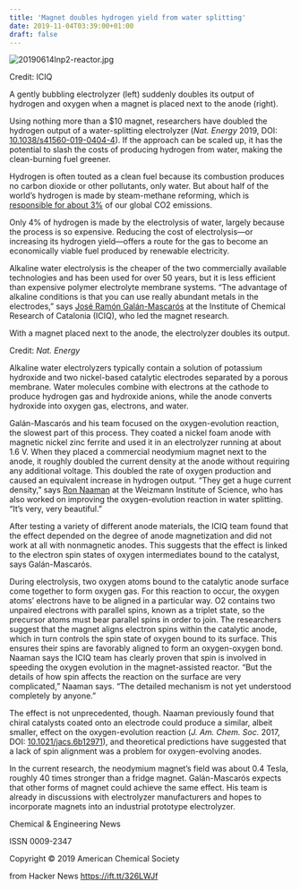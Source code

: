 ```yaml
---
title: 'Magnet doubles hydrogen yield from water splitting'
date: 2019-11-04T03:39:00+01:00
draft: false
---
```


![20190614lnp2-reactor.jpg](https://acs-h.assetsadobe.com/is/image//content/dam/cen/97/web/6/WEB/20190614lnp2-reactor.jpg/?%24responsive%24&wid=700&qlt=90,0&resMode=sharp2 "Two photographs of electrolysis equipment either with or without a magnet next to the anode. ")

Credit: ICIQ

A gently bubbling electrolyzer (left) suddenly doubles its output of hydrogen and oxygen when a magnet is placed next to the anode (right).

Using nothing more than a $10 magnet, researchers have doubled the hydrogen output of a water-splitting electrolyzer (_Nat. Energy_ 2019, DOI: [10.1038/s41560-019-0404-4](http://dx.doi.org/10.1038/s41560-019-0404-4 "Read the article here: DOI: 10.1038/s41560-019-0404-4")). If the approach can be scaled up, it has the potential to slash the costs of producing hydrogen from water, making the clean-burning fuel greener.

Hydrogen is often touted as a clean fuel because its combustion produces no carbon dioxide or other pollutants, only water. But about half of the world’s hydrogen is made by steam-methane reforming, which is [responsible for about 3%](https://cen.acs.org/environment/green-chemistry/Electrified-reactor-slash-climate-impact/97/i21 "Electrified reactor could slash climate impact of industrial hydrogen production") of our global CO2 emissions.

Only 4% of hydrogen is made by the electrolysis of water, largely because the process is so expensive. Reducing the cost of electrolysis—or increasing its hydrogen yield—offers a route for the gas to become an economically viable fuel produced by renewable electricity.

Alkaline water electrolysis is the cheaper of the two commercially available technologies and has been used for over 50 years, but it is less efficient than expensive polymer electrolyte membrane systems. “The advantage of alkaline conditions is that you can use really abundant metals in the electrodes,” says [José Ramón Galán-Mascarós](http://www.iciq.org/research/research_group/prof-j-r-galan-mascaros/ "José Ramón Galán-Mascarós") at the Institute of Chemical Research of Catalonia (ICIQ), who led the magnet research.

With a magnet placed next to the anode, the electrolyzer doubles its output.

Credit: _Nat. Energy_

Alkaline water electrolyzers typically contain a solution of potassium hydroxide and two nickel-based catalytic electrodes separated by a porous membrane. Water molecules combine with electrons at the cathode to produce hydrogen gas and hydroxide anions, while the anode converts hydroxide into oxygen gas, electrons, and water.

Galán-Mascarós and his team focused on the oxygen-evolution reaction, the slowest part of this process. They coated a nickel foam anode with magnetic nickel zinc ferrite and used it in an electrolyzer running at about 1.6 V. When they placed a commercial neodymium magnet next to the anode, it roughly doubled the current density at the anode without requiring any additional voltage. This doubled the rate of oxygen production and caused an equivalent increase in hydrogen output. “They get a huge current density,” says [Ron Naaman](http://www.weizmann.ac.il/chemphys/naaman/ "Ron Naaman") at the Weizmann Institute of Science, who has also worked on improving the oxygen-evolution reaction in water splitting. “It’s very, very beautiful.”

After testing a variety of different anode materials, the ICIQ team found that the effect depended on the degree of anode magnetization and did not work at all with nonmagnetic anodes. This suggests that the effect is linked to the electron spin states of oxygen intermediates bound to the catalyst, says Galán-Mascarós.

During electrolysis, two oxygen atoms bound to the catalytic anode surface come together to form oxygen gas. For this reaction to occur, the oxygen atoms’ electrons have to be aligned in a particular way. O2 contains two unpaired electrons with parallel spins, known as a triplet state, so the precursor atoms must bear parallel spins in order to join. The researchers suggest that the magnet aligns electron spins within the catalytic anode, which in turn controls the spin state of oxygen bound to its surface. This ensures their spins are favorably aligned to form an oxygen-oxygen bond. Naaman says the ICIQ team has clearly proven that spin is involved in speeding the oxygen evolution in the magnet-assisted reactor. “But the details of how spin affects the reaction on the surface are very complicated,” Naaman says. “The detailed mechanism is not yet understood completely by anyone.”

The effect is not unprecedented, though. Naaman previously found that chiral catalysts coated onto an electrode could produce a similar, albeit smaller, effect on the oxygen-evolution reaction (_J. Am. Chem. Soc._ 2017, DOI: [10.1021/jacs.6b12971](http://cgi.cen.acs.org/cgi-bin/cen/trustedproxy.cgi?redirect=https://pubs.acs.org/doi/abs/10.1021/jacs.6b12971?source=cen "Read the article here: DOI: 10.1021/jacs.6b12971")), and theoretical predictions have suggested that a lack of spin alignment was a problem for oxygen-evolving anodes.

In the current research, the neodymium magnet’s field was about 0.4 Tesla, roughly 40 times stronger than a fridge magnet. Galán-Mascarós expects that other forms of magnet could achieve the same effect. His team is already in discussions with electrolyzer manufacturers and hopes to incorporate magnets into an industrial prototype electrolyzer.

Chemical & Engineering News

ISSN 0009-2347

Copyright © 2019 American Chemical Society

  
  
from Hacker News https://ift.tt/326LWJf
